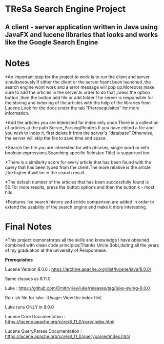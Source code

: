 # TReSa Search Engine Project

**A client - server application written in Java using JavaFX and lucene libraries that looks and works like the Google Search Engine**
--------------------------------------
# Notes
*An important step for the project to work is to run the client and server simultaneously.If either the client or the server hasnt been launched ,the search engine wont work and a error message will pop up.Moreover,make sure to add the articles in the server.In order to do that ,press the option button ,then the button add file or add folder.The server is responsible for the storing and indexing of the articles with the help of the libraries from Lucene.Look for the docs under the tab "Preresequisites" for more information.

*Add the articles you are interested for index only once.There is a collection of articles at the path Server_Parsing/Reuters.If you have edited a file and you wish to index it, first delete it from the server's "database".Otherwise, the server will skip the file to save time and space.

*Search the file you are interested for with phrases, single word or with boolean expressions.Searching specific fields(ex Title) is supported too.

*There is a similarity score for every article that has been found with the query that has been typed from the client.The more relative is the article ,the higher it will be in the search result.

*The default number of the articles that has been successfully found is 50.For more results, press the button options and then the button k - most hits.

*Features like search history and article comparison are added in order to extend the usability of the search engine and make it more interesting.

# Final Notes

*This project demonstrates all the skills and knowledge I have obtained combined with clean code principles(Thanks Uncle Bob),during all the years of my graduation at the university of Peloponnese.

**Prerequisites**

Lucene Version 8.0.0 : https://archive.apache.org/dist/lucene/java/8.0.0/

Same classes as 8.11.0

Luke : https://github.com/DmitryKey/luke/releases/tag/luke-swing-8.0.0

Run .sh file for luke. (Usage: View the index file)

Luke runs ONLY in 8.0.0

Lucene Core Documentation : https://lucene.apache.org/core/8_11_0/core/index.html

Lucene QueryParses Documentation : https://lucene.apache.org/core/8_11_0/queryparser/index.html
